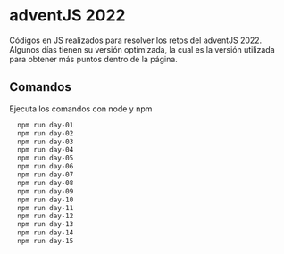 # adventJS 2022 

Códigos en JS realizados para resolver los retos del adventJS 2022.
Algunos días tienen su versión optimizada, la cual es la versión utilizada para obtener más puntos dentro de la página.

## Comandos

Ejecuta los comandos con node y npm

```bash
  npm run day-01
  npm run day-02
  npm run day-03
  npm run day-04
  npm run day-05
  npm run day-06
  npm run day-07
  npm run day-08
  npm run day-09
  npm run day-10
  npm run day-11
  npm run day-12
  npm run day-13
  npm run day-14
  npm run day-15
```